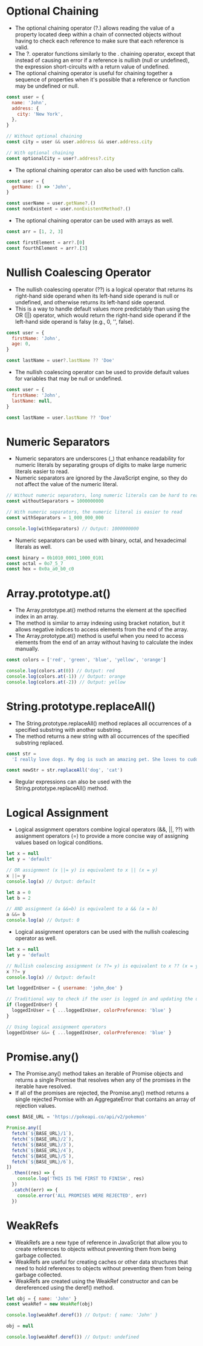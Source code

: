 # Optional Chaining

- The optional chaining operator (?.) allows reading the value of a property located deep within a chain of connected objects without having to check each reference to make sure that each reference is valid.
- The ?. operator functions similarly to the . chaining operator, except that instead of causing an error if a reference is nullish (null or undefined), the expression short-circuits with a return value of undefined.
- The optional chaining operator is useful for chaining together a sequence of properties when it's possible that a reference or function may be undefined or null.

```js
const user = {
  name: 'John',
  address: {
    city: 'New York',
  },
}

// Without optional chaining
const city = user && user.address && user.address.city

// With optional chaining
const optionalCity = user?.address?.city
```

- The optional chaining operator can also be used with function calls.

```js
const user = {
  getName: () => 'John',
}

const userName = user.getName?.()
const nonExistent = user.nonExistentMethod?.()
```

- The optional chaining operator can be used with arrays as well.

```js
const arr = [1, 2, 3]

const firstElement = arr?.[0]
const fourthElement = arr?.[3]
```

# Nullish Coalescing Operator

- The nullish coalescing operator (??) is a logical operator that returns its right-hand side operand when its left-hand side operand is null or undefined, and otherwise returns its left-hand side operand.
- This is a way to handle default values more predictably than using the OR (||) operator, which would return the right-hand side operand if the left-hand side operand is falsy (e.g., 0, '', false).

```js
const user = {
  firstName: 'John',
  age: 0,
}

const lastName = user?.lastName ?? 'Doe'
```

- The nullish coalescing operator can be used to provide default values for variables that may be null or undefined.

```js
const user = {
  firstName: 'John',
  lastName: null,
}

const lastName = user.lastName ?? 'Doe'
```

# Numeric Separators

- Numeric separators are underscores (\_) that enhance readability for numeric literals by separating groups of digits to make large numeric literals easier to read.
- Numeric separators are ignored by the JavaScript engine, so they do not affect the value of the numeric literal.

```js
// Without numeric separators, long numeric literals can be hard to read
const withoutSeparators = 1000000000

// With numeric separators, the numeric literal is easier to read
const withSeparators = 1_000_000_000

console.log(withSeparators) // Output: 1000000000
```

- Numeric separators can be used with binary, octal, and hexadecimal literals as well.

```js
const binary = 0b1010_0001_1000_0101
const octal = 0o7_5_7
const hex = 0x0a_a0_b0_c0
```

# Array.prototype.at()

- The Array.prototype.at() method returns the element at the specified index in an array.
- The method is similar to array indexing using bracket notation, but it allows negative indices to access elements from the end of the array.
- The Array.prototype.at() method is useful when you need to access elements from the end of an array without having to calculate the index manually.

```js
const colors = ['red', 'green', 'blue', 'yellow', 'orange']

console.log(colors.at(0)) // Output: red
console.log(colors.at(-1)) // Output: orange
console.log(colors.at(-2)) // Output: yellow
```

# String.prototype.replaceAll()

- The String.prototype.replaceAll() method replaces all occurrences of a specified substring with another substring.
- The method returns a new string with all occurrences of the specified substring replaced.

```js
const str =
  'I really love dogs. My dog is such an amazing pet. She loves to cuddle with me and play. What a great dog. dog. dog. dog.'

const newStr = str.replaceAll('dog', 'cat')
```

- Regular expressions can also be used with the String.prototype.replaceAll() method.

# Logical Assignment

- Logical assignment operators combine logical operators (&&, ||, ??) with assignment operators (=) to provide a more concise way of assigning values based on logical conditions.

```js
let x = null
let y = 'default'

// OR assignment (x ||= y) is equivalent to x || (x = y)
x ||= y
console.log(x) // Output: default

let a = 0
let b = 2

// AND assignment (a &&=b) is equivalent to a && (a = b)
a &&= b
console.log(a) // Output: 0
```

- Logical assignment operators can be used with the nullish coalescing operator as well.

```js
let x = null
let y = 'default

// Nullish coalescing assignment (x ??= y) is equivalent to x ?? (x = y)
x ??= y
console.log(x) // Output: default
```

```js
let loggedInUser = { username: 'john_doe' }

// Traditional way to check if the user is logged in and updating the user
if (loggedInUser) {
  loggedInUser = { ...loggedInUser, colorPreference: 'blue' }
}

// Using logical assignment operators
loggedInUser &&= { ...loggedInUser, colorPreference: 'blue' }
```

# Promise.any()

- The Promise.any() method takes an iterable of Promise objects and returns a single Promise that resolves when any of the promises in the iterable have resolved.
- If all of the promises are rejected, the Promise.any() method returns a single rejected Promise with an AggregateError that contains an array of rejection values.

```js
const BASE_URL = 'https://pokeapi.co/api/v2/pokemon'

Promise.any([
  fetch(`${BASE_URL}/1`),
  fetch(`${BASE_URL}/2`),
  fetch(`${BASE_URL}/3`),
  fetch(`${BASE_URL}/4`),
  fetch(`${BASE_URL}/5`),
  fetch(`${BASE_URL}/6`),
])
  .then((res) => {
    console.log('THIS IS THE FIRST TO FINISH', res)
  })
  .catch((err) => {
    console.error('ALL PROMISES WERE REJECTED', err)
  })
```

# WeakRefs

- WeakRefs are a new type of reference in JavaScript that allow you to create references to objects without preventing them from being garbage collected.
- WeakRefs are useful for creating caches or other data structures that need to hold references to objects without preventing them from being garbage collected.
- WeakRefs are created using the WeakRef constructor and can be dereferenced using the deref() method.

```js
let obj = { name: 'John' }
const weakRef = new WeakRef(obj)

console.log(weakRef.deref()) // Output: { name: 'John' }

obj = null

console.log(weakRef.deref()) // Output: undefined
```
